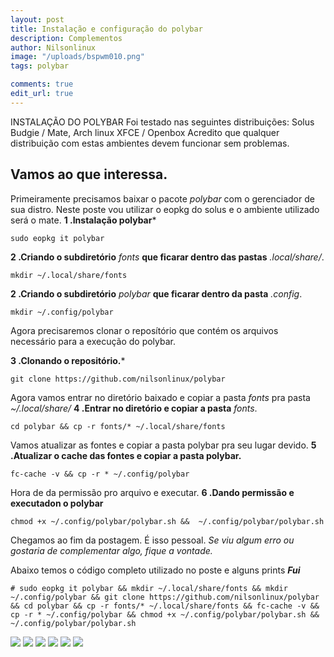 ```yaml
---
layout: post
title: Instalação e configuração do polybar
description: Complementos
author: Nilsonlinux
image: "/uploads/bspwm010.png"
tags: polybar

comments: true
edit_url: true
---
```


INSTALAÇÃO DO POLYBAR
Foi testado nas seguintes distribuições: Solus Budgie / Mate, Arch linux XFCE / Openbox
Acredito que qualquer distribuição com estas ambientes devem funcionar sem problemas.

## Vamos ao que interessa.

Primeiramente precisamos baixar o pacote *polybar* com o gerenciador de sua distro. Neste poste vou utilizar o eopkg do solus e o ambiente utilizado será o mate. 
**1 .Instalação polybar***
```
sudo eopkg it polybar
```
**2 .Criando o subdiretório** *fonts* **que ficarar dentro das pastas** *.local/share/*.
```
mkdir ~/.local/share/fonts
```
**2 .Criando o subdiretório** *polybar* **que ficarar dentro da pasta** *.config*.
```
mkdir ~/.config/polybar
```
Agora precisaremos clonar o reposítório que contém os arquivos necessário para a execução do polybar.

**3 .Clonando o repositório.***
```
git clone https://github.com/nilsonlinux/polybar
```
Agora vamos entrar no diretório baixado e copiar a pasta *fonts* pra pasta *~/.local/share/* 
**4 .Entrar no diretório e copiar a pasta** *fonts*.
```
cd polybar && cp -r fonts/* ~/.local/share/fonts
```
Vamos atualizar as fontes e copiar a pasta polybar pra seu lugar devido.
**5 .Atualizar o cache das fontes e copiar a pasta polybar.**
```
fc-cache -v && cp -r * ~/.config/polybar
```
Hora de da permissão pro arquivo e executar.
**6 .Dando permissão e executadon o polybar**
```
chmod +x ~/.config/polybar/polybar.sh &&  ~/.config/polybar/polybar.sh
```
Chegamos ao fim da postagem. É isso pessoal. 
*Se viu algum erro ou gostaria de complementar algo, fique a vontade.*

Abaixo temos o código completo utilizado no poste e alguns prints ***Fui***
```
# sudo eopkg it polybar && mkdir ~/.local/share/fonts && mkdir ~/.config/polybar && git clone https://github.com/nilsonlinux/polybar && cd polybar && cp -r fonts/* ~/.local/share/fonts && fc-cache -v && cp -r * ~/.config/polybar && chmod +x ~/.config/polybar/polybar.sh &&  ~/.config/polybar/polybar.sh
```

![](https://i.ibb.co/G7fQWKh/Captura-de-tela-em-2020-04-21-11-00-43.png)
![](https://i.ibb.co/VDqd4GB/Captura-de-tela-em-2020-04-21-11-00-39.png)
![](https://i.ibb.co/TM7n4Pn/Captura-de-tela-em-2020-04-21-11-00-33.png)
![](https://i.ibb.co/VCsv6sh/Captura-de-tela-em-2020-04-21-11-00-18.png)
![](https://i.ibb.co/WBdj562/Captura-de-tela-em-2020-04-21-10-37-15.png)
![](https://i.ibb.co/Qcj2PPH/Captura-de-tela-em-2020-04-21-10-36-36.png)
